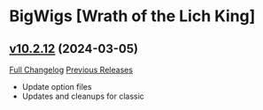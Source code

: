 # BigWigs [Wrath of the Lich King]

## [v10.2.12](https://github.com/BigWigsMods/BigWigs_WrathOfTheLichKing/tree/v10.2.12) (2024-03-05)
[Full Changelog](https://github.com/BigWigsMods/BigWigs_WrathOfTheLichKing/compare/v10.2.11...v10.2.12) [Previous Releases](https://github.com/BigWigsMods/BigWigs_WrathOfTheLichKing/releases)

- Update option files  
- Updates and cleanups for classic  

